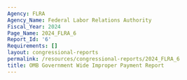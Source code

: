 ```yaml
---
Agency: FLRA
Agency_Name: Federal Labor Relations Authority
Fiscal_Year: 2024
Page_Name: 2024_FLRA_6
Report_Id: '6'
Requirements: []
layout: congressional-reports
permalink: /resources/congressional-reports/2024_FLRA_6
title: OMB Government Wide Improper Payment Report
---
```

